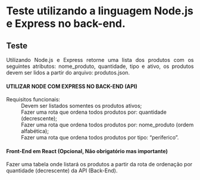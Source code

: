 # Teste utilizando a linguagem Node.js e Express no back-end.

<h2>Teste</h2>

<p align="justify">Utilizando Node.js e Express retorne uma lista dos produtos com os seguintes
atributos: nome_produto, quantidade, tipo e ativo, os produtos devem ser lidos a
partir do arquivo: produtos.json.</p>

<h4>UTILIZAR NODE COM EXPRESS NO BACK-END (API)</h4>

<dl>
<dt>Requisitos funcionais:</dt>	
<dd>Devem ser listados somentes os produtos ativos;</dd>
<dd>Fazer uma rota que ordena todos produtos por: quantidade (decrescente);</dd>
<dd>Fazer uma rota que ordena todos produtos por: nome_produto (ordem alfabética);</dd>
<dd>Fazer uma rota que ordena todos produtos por tipo: “periferico”.</dd>
</dl>

<h4>Front-End em React (Opcional, Não obrigatório mas importante)</h4>
<p>Fazer uma tabela onde listará os produtos a partir da rota de ordenação por quantidade (decrescente) da API (Back-End).</p>
